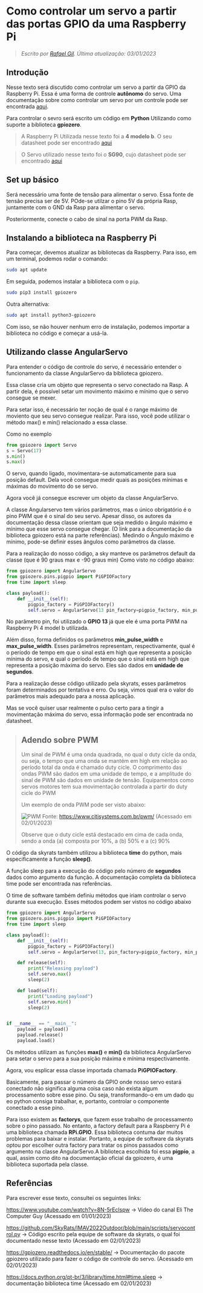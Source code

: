 # Como controlar um servo a partir das portas GPIO da uma Raspberry Pi

> *Escrito por [Rafael Gil](https://github.com/printRafaelprog). Última atualização: 03/01/2023*

## Introdução 

Nesse texto será discutido como controlar um servo a partir da GPIO da Raspberry Pi. Essa é uma forma de controle **autônomo** do servo. Uma documentação sobre como controlar um servo por um controle pode ser encontrada [aqui](https://skyrats.github.io/knowledge_base/docs/Componentes%20-%20M%C3%B3dulos/Como_controlar_servo_pela_controladora_de_voo). 

Para controlar o sevro será escrito um código em **Python** Utilizando como suporte a biblioteca **gpiozero**. 

> A Raspberry Pi Utilizada nesse texto foi a **4 modelo b**. O seu datasheet pode ser encontrado [aqui](https://datasheets.raspberrypi.com/rpi4/raspberry-pi-4-datasheet.pdf) 

> O Servo utilizado nesse texto foi o **SG90**, cujo datasheet pode ser encontrado [aqui](http://www.ee.ic.ac.uk/pcheung/teaching/DE1_EE/stores/sg90_datasheet.pdf)

## Set up básico

Será necessário uma fonte de tensão para alimentar o servo. Essa fonte de tensão precisa ser de 5V. POde-se utilzar o pino 5V da própria Rasp, juntamente com o GND da Rasp para alimentar o servo. 

Posteriormente, conecte o cabo de sinal na porta PWM da Rasp. 

## Instalando a biblioteca na Raspberry Pi 

Para começar, devemos atualizar as bibliotecas da Raspberry. Para isso, em um terminal, podemos rodar o comando:

```bash
sudo apt update
```

Em seguida, podemos instalar a biblioteca com o ```pip```.
```bash
sudo pip3 install gpiozero
```

Outra alternativa:

```bash
sudo apt install python3-gpiozero
```

Com isso, se não houver nenhum erro de instalação, podemos importar a biblioteca no código e começar a usá-la. 

## Utilizando classe AngularServo

Para entender o código de controle do servo, é necessário entender o funcionamento da classe AngularServo da biblioteca gpiozero. 

Essa classe cria um objeto que representa o servo conectado na Rasp. A partir dela, é possível setar um movimento máximo e mínimo que o servo consegue se mexer. 

Para setar isso, é necessário ter noção de qual é o range máximo de moviento que seu servo consegue realizar. Para isso, você pode utilizar o método max() e min() relacionado a essa classe. 

Como no exemplo

```python
from gpiozero import Servo
s = Servo(17)
s.min()
s.max()
```

O servo, quando ligado, movimentara-se automaticamente para sua posição default. Dela você consegue medir quais as posições mínimas e máximas do movimento do se servo. 

Agora você já consegue escrever um objeto da classe AngularServo. 

A classe Angularservo tem vários parâmetros, mas o único obrigatório é o pino PWM que é o sinal do seu servo. Apesar disso, os autores da documentação dessa classe orientam que seja medido o ângulo máximo e mínimo que esse servo consegue chegar. (O link para a documentação da biblioteca gpiozero está na parte referências). Medindo o Ângulo máximo e mínimo, pode-se definir esses ângulos como parâmetros da classe. 

Para a realização do nosso código, a sky manteve os parâmetros default da classe (que é 90 graus max e -90 graus min) Como visto no código abaixo:

```python
from gpiozero import AngularServo
from gpiozero.pins.pigpio import PiGPIOFactory
from time import sleep

class payload():
	def __init__(self):
		pigpio_factory = PiGPIOFactory()
		self.servo = AngularServo(13 pin_factory=pigpio_factory, min_pulse_width=0.0010, max_pulse_width=0.0017)
```

No parâmetro pin, foi utilizado o **GPIO 13** já que ele é uma porta PWM na Raspberry Pi 4 model b utilizada. 

Além disso, forma definidos os parâmetros **min_pulse_width** e **max_pulse_width**. Esses parâmetros representam, respectivamente, qual é o período de tempo em que o sinal está em high que representa a posição mínima do servo, e qual o período de tempo que o sinal está em high que representa a posição máxima do servo. Eles são dados em **unidade de segundos**. 

Para a realização desse código utilizado pela skyrats, esses parâmetros foram determinados por tentativa e erro. Ou seja, vimos qual era o valor do parâmetros mais adequado para a nossa aplicação. 

Mas se você quiser usar realmente o pulso certo para a tingir a movimentação máxima do servo, essa informação pode ser encontrada no datasheet. 

>## Adendo sobre PWM
>Um sinal de PWM é uma onda quadrada, no qual o duty cicle da onda, ou seja, o tempo que uma onda se mantém em high em relação ao período total da onda é chamado duty cicle. O comprimento das ondas PWM são dados em uma unidade de tempo, e a amplitude do sinal de PWM são dados em unidade de tensão. Equipamentos como servos motores tem sua movimentação controlada a partir do duty cicle do PWM
>
>Um exemplo de onda PWM pode ser visto abaixo:
>
>![PWM](./assets/PWM.png)
>Fonte: https://www.citisystems.com.br/pwm/ (Acessado em 02/01/2023)
>
>Observe que o duty cicle está destacado em cima de cada onda, sendo a onda (a) composta por 10%, a (b) 50% e a (c) 90%

O código da skyrats também utilizou a biblioteca **time** do python, mais especificamente a função **sleep()**. 

A função sleep para a execução do código pelo número de **segundos** dados como argumento da função. A documentação completa da biblioteca time pode ser encontrada nas referências.

O time de software também definiu métodos que iriam controlar o servo durante sua execução. Esses métodos podem ser vistos no código abaixo

```python
from gpiozero import AngularServo
from gpiozero.pins.pigpio import PiGPIOFactory
from time import sleep

class payload():
	def __init__(self):
		pigpio_factory = PiGPIOFactory()
		self.servo = AngularServo(13, pin_factory=pigpio_factory, min_pulse_width=0.0010, max_pulse_width=0.0017)

	def release(self):
		print("Releasing payload")
		self.servo.max()
		sleep(2)

	def load(self):
		print("Loading payload")
		self.servo.min()
		sleep(2)


if __name__ == "__main__":
	payload = payload()
	payload.release()
	payload.load()
```

Os métodos utilizam as funções **max()** e **min()** da biblioteca AngularServo para setar o servo para a sua posição máxima e mínima respectivamente. 

Agora, vou esplicar essa classe importada chamada **PiGPIOFactory**. 

Basicamente, para passar o número da GPIO onde nosso servo estará conectado não significa alguma coisa caso não exista algum processamento sobre esse pino. Ou seja, transformando-o em um dado qu eo python consiga trabalhar, e, portanto, controlar o componente conectado a esse pino. 

Para isso existem as **factorys**, que fazem esse trabalho de processamento sobre o pino passado. No entanto, a factory default para a Raspberry Pi é uma biblioteca chamada **RPi.GPIO**. Essa biblioteca contuma dar muitos problemas para baixar e instalar. Portanto, a equipe de software da skyrats optou por escolher outra factory para tratar os pinos passados como argumento na classe AngularServo.A biblioteca escolhida foi essa **pigpio**, a qual, assim como dito na documentação oficial da gpiozero, é uma biblioteca suportada pela classe. 


## Referências

Para escrever esse texto, consultei os seguintes links:

https://www.youtube.com/watch?v=8N-5rEclspw -> Vídeo do canal Eli The Computer Guy (Acessado em 01/01/2023)

https://github.com/SkyRats/IMAV2022Outdoor/blob/main/scripts/servocontrol.py -> Código escrito pela equipe de software da skyrats, o qual foi documentado nesse texto (Acessado em 02/01/2023)

https://gpiozero.readthedocs.io/en/stable/ -> Documentação do pacote gpiozero utilizado para fazer o código de controle do servo. (Acessado em 02/01/2023)

https://docs.python.org/pt-br/3/library/time.html#time.sleep -> documentação biblioteca time (Acessado em 02/01/2023)
